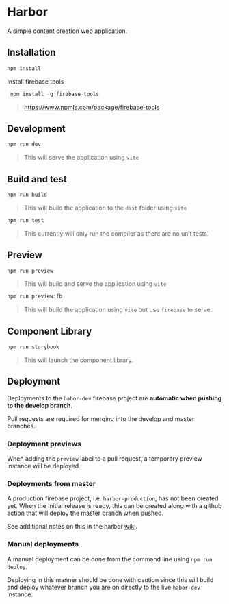 # Harbor
A simple content creation web application.


## Installation
```js
npm install
```
Install firebase tools
```js
 npm install -g firebase-tools
```
> https://www.npmjs.com/package/firebase-tools


## Development
```js
npm run dev
```
> This will serve the application using `vite`


## Build and test
```js
npm run build
```
> This will build the application to the `dist` folder using `vite`
```js
npm run test
```
> This currently will only run the compiler as there are no unit tests.


## Preview
```js
npm run preview
```
> This will build and serve the application using `vite`
```js
npm run preview:fb
```
> This will build the application using `vite` but use `firebase` to serve.


## Component Library
```js
npm run storybook
```
> This will launch the component library.



## Deployment
Deployments to the `habor-dev` firebase project are **automatic when pushing to the develop branch**.

Pull requests are required for merging into the develop and master branches.

### Deployment previews
When adding the `preview` label to a pull request, a temporary preview instance will be deployed.


### Deployments from master
A production firebase project, i.e. `harbor-production`, has not been created yet. When the initial release is ready, this can be created along with a github action that will deploy the master branch when pushed.

See additional notes on this in the harbor [wiki](https://github.com/jhorback/harbor/wiki/Firebase).

### Manual deployments
A manual deployment can be done from the command line using `npm run deploy`.

Deploying in this manner should be done with caution since this will
build and deploy whatever branch you are on directly to 
the live `habor-dev` instance.
